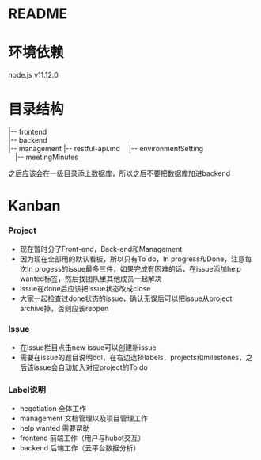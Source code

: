 # README

# 环境依赖
node.js v11.12.0


# 目录结构
|-- frontend  
|-- backend  
|-- management 
|-- restful-api.md
&emsp;|-- environmentSetting  
&emsp;|-- meetingMinutes


之后应该会在一级目录添上数据库，所以之后不要把数据库加进backend


# Kanban
### Project
- 现在暂时分了Front-end，Back-end和Management
- 因为现在全部用的默认看板，所以只有To do，In progress和Done，注意每次In progess的issue最多三件，如果完成有困难的话，在issue添加help wanted标签，然后找团队里其他成员一起解决
- issue在done后应该把issue状态改成close
- 大家一起检查过done状态的issue，确认无误后可以把issue从project archive掉，否则应该reopen

### Issue
- 在issue栏目点击new issue可以创建新issue
- 需要在issue的题目说明ddl，在右边选择labels、projects和milestones，之后该issue会自动加入对应project的To do

### Label说明
- negotiation	全体工作
- management	文档管理以及项目管理工作
- help wanted	需要帮助
- frontend		前端工作（用户与hubot交互）
- backend		后端工作（云平台数据分析）
